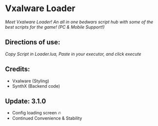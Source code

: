 # Vxalware Loader
*Meet Vxalware Loader! An all in one bedwars script hub with some of the best scripts for the game! (PC & Mobile Support!)*
## Directions of use:
*Copy Script in Loader.lua, Paste in your executor, and click execute*
## Credits:
- Vxalware (Styling)
- SynthX (Backend code)
## Update: 3.1.0
- Config loading screen 🔥
- Continued Convenience & Stability
